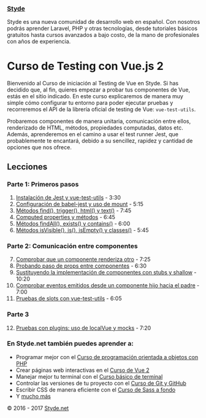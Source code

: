 ### [Styde](https://styde.net/)

Styde es una nueva comunidad de desarrollo web en español. Con nosotros podrás aprender Laravel, PHP y otras tecnologías, 
desde tutoriales básicos gratuitos hasta cursos avanzados a bajo costo, de la mano de profesionales con años de experiencia.

# Curso de Testing con Vue.js 2

Bienvenido al Curso de iniciación al Testing de Vue en Styde. Si has decidido que, al fin, quieres empezar a probar tus componentes de Vue, estás en el sitio indicado. En este curso explicaremos de manera muy simple cómo configurar tu entorno para poder ejecutar pruebas y recorreremos el API de la librería oficial de testing de Vue: `vue-test-utils`.

Probaremos componentes de manera unitaria, comunicación entre ellos, renderizado de HTML, métodos, propiedades computadas, datos etc. Además, aprenderemos en el camino a usar el test runner Jest, que probablemente te encantará, debido a su sencillez, rapidez y cantidad de opciones que nos ofrece.

## Lecciones

### Parte 1: Primeros pasos

1. [Instalación de Jest y vue-test-utils](https://styde.net/instalacion-de-jest-y-vue-test-utils/) - 3:30
2. [Configuración de babel-jest y uso de mount](https://styde.net/configuracion-de-babel-jest-y-uso-de-mount/) - 5:15
3. [Métodos find(), trigger(), html() y text()](https://styde.net/metodos-find-trigger-html-y-text-de-vue-test-utils/) - 7:45
4. [Computed properties y métodos](https://styde.net/pruebas-de-computed-properties-y-metodos-con-vue-js-y-vue-test-utils/) - 6:45
5. [Métodos findAll(), exists() y contains()](https://styde.net/uso-de-los-metodos-findall-exists-y-contains-de-vue-test-utils/) - 6:00
6. [Métodos isVisible(), is(), isEmpty() y classes()](https://styde.net/uso-de-isvisible-is-isempty-y-classes-de-vue-test-utils/) - 5:45

### Parte 2: Comunicación entre componentes

7. [Comprobar que un componente renderiza otro](https://styde.net/comprobar-que-un-componente-padre-renderiza-un-componente-hijo-con-vue-test-utils/) - 7:25
8. [Probando paso de props entre componentes](https://styde.net/probando-paso-de-props-entre-componentes-con-vue-test-utils/) - 6:30
9. [Sustituyendo la implementación de componentes con stubs y shallow](https://styde.net/sustituyendo-la-implementacion-de-componentes-con-stubs-y-shallow/) - 10:20
10. [Comprobar eventos emitidos desde un componente hijo hacia el padre](https://styde.net/comprobar-eventos-emitidos-desde-un-componente-hijo-hacia-el-padre-con-vue-test-utils/) - 7:00
11. [Pruebas de slots con vue-test-utils](https://styde.net/pruebas-de-slots-con-vue-test-utils/) - 6:05

### Parte 3

12. [Pruebas con plugins: uso de localVue y mocks](https://styde.net/pruebas-con-plugins-uso-de-localvue-y-mocks-con-vue-test-utils/) - 7:20

### En Styde.net también puedes aprender a:

- Programar mejor con el [Curso de programación orientada a objetos con PHP](https://styde.net/curso-de-programacion-orientada-a-objetos-con-php/)
- Crear páginas web interactivas en el [Curso de Vue 2](https://styde.net/curso-de-vue-2/)
- Manejar mejor tu terminal con el [Curso básico de terminal](https://styde.net/curso-basico-de-terminal/)
- Controlar las versiones de tu proyecto con el [Curso de Git y GitHub](https://styde.net/curso-de-git/)
- Escribir CSS de manera eficiente con el [Curso de Sass a fondo](https://styde.net/curso-de-sass/)
- Y [mucho más](https://styde.net/cursos/)

© 2016 - 2017 [Styde.net](https://styde.net/)
